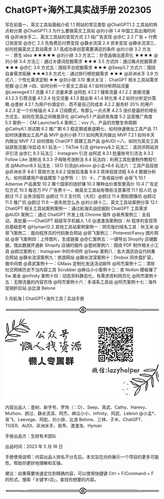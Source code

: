 # ChatGPT+海外工具实战手册 202305

写在前面一、英文工具站基础介绍 1.1 网站的常见类型 @ChatGPT1.2 工具站的特点和分类 @ChatGPT1.3 为什么要做英文工具站 @刘小排 1.4 中国工具出海时间线 @非洲水手二、英文工具站的变现方式 2.1 纯广告变现 @亦仁 2.2 广告 + 付费订阅变现 @亦仁 2.3 先免费后付费变现 @静水流深 2.4 资本变现 @静水流深三、如何挖掘英文工具站需求 3.1 高成功率创意需要满足的条件 @刘小排 3.2 方法一：原生 idea ★★★★★ @刘小排 3.3 方法二：抄竞品做出差异化 ★★★★ @刘小排 3.4 方法三：通过关键词挖掘需求 ★★★ 3.5 方式四：通过痛点挖掘需求 ★★★ @亦仁 3.6 方式五：围绕平台挖掘需求 ★★★ @Seep3.7 方式六：围绕自身需求拓展 ★★★3.8 方式七：通过排行榜挖掘需求 ★★★ @非洲水手 3.9 方式八：个性化需求定制 ★★ @刘小排 3.10 重点关注： ChatGPT 相关工具站需求挖掘 @三林 🔥四、如何分析一个英文工具站 4.1 如何分析网站流量 @Leevege4.1.1 流量 4.1.2 流量来源 @阿彪 4.1.2.1 搜索流量 4.1.2.2 直接流量 4.1.2.3 引荐流量 4.1.2.4 社交流量 4.1.3 跳出率 4.1.4 转化率 4.2 如何分析定价策略 @壹树 4.2.1 为用户价值定价，而不是自己的成本 4.2.2 服务好 20% 的用户 4.2.3 定一个价格锚点 4.2.4 订阅模式，有那么一点点黑 4.2.5 涨价是最好的增长方式五、如何在竞品之间做差异化 @Cathy5.1 产品研发角度 5.2 运营推广角度 5.3 案例一：CM Launcher5.4 案例二：vvv 六、产品的完整生命周期 @Cathy6.1 测试期 6.2 推广期 6.3 稳定期或衰退期七、如何快速做出工具产品 7.1 如何快速做出工具产品 MVP @刘小排 7.1.1 如何两天内做出 MVP 7.2.1 如何半天内做出 MVP 7.2 如何借助 ChatGPT 搭建工具产品 @AUDI 🔥八、如何为英文工具站获取流量/冷启动 8.1 玩法一：TikTok 引流 @Harevy8.2 玩法二：请测评网站测评引流 @亦仁 8.3 玩法三：Instagram 引流 @阿武 8.3.1 批量账号引流法 8.3.2 Follow Like 涨粉法 8.3.3 子母账号涨粉法 8.4 玩法四：利用工具批量制作教程引流 @Muthon8.5 玩法五：SEO 引流@Lebron @小孟*8.6 玩法六：工具产品投放 @非洲水手 8.6.1 营销方法 8.6.2 投放前准备 8.6.3 具体投放流程 8.6.4 数据分析九、如何搭建用户收益模型？@罗玲（：D）十、广告收益分析 @哥飞 10.1 Adsense 产品类型 10.2 哪个国家的钱好赚 10.3 哪种出价类型更高价 10.4 广告定位方式 10.5 每百万 PV 广告费十一、做英文工具站有哪些注意事项 11.1 招人坑 @颜过 11.2 业务流程坑 @颜过 11.3 支付坑（大坑）@颜过 11.4 图标图像坑 @颜过 11.5 推广坑 @颜过 11.6 一直失败怎么办 @刘小排十二、英文工具站案例分享 12.1 ChatGPT 相关工具站案例案例一：通过航海实战挖掘到 ChatGPT 工具需求 @AUDI 案例二：通过 ChatGPT 开发上线 Chrome 插件 @易焘案例三：全自动，真批量——ChatGPT 超级写手机器人 1.0 @渣渣浩案例四：AI 程序的变现项目基础思考 @Hyman12.2 其他工具站案例案例一：网页版扫域名工具：秋玉米 @哥飞案例二：面向程序员的代码聚合网站 @哥飞案例三：Pinterest/Fancy 图片网站 @哥飞案例四：上传图片，生成链接 @亦仁案例五：一键导出 Shopify 店铺数据，借此数据开通新 Shopify 店铺的插件 @壹树案例六：围绕 PDF 制作相关小工具 @颜过案例七：Instagram 中的中间件 @Seep 案例八：各大酒店协议代码集合网站 @静水流深案例九：旅游网站 @静水流深案例十：Drobox 同步盘扩容，做中间商 @真武案例十一：GMass 定制化发送活动邮件 @阿杰案例十二：清除社交网络历史不当内容工具 Scrubber @麻瓜小小案例十三：卖 Notion 模板赚了 5w 美金 @infinity 案例十四：动态资料静态化，有需求资料网页化 @阿杰案例十五：无限流量的内容农场 @阿杰案例十六：多语系工具站 @阿杰案例十七：海外促销折扣站 @比浪 Belone

5 月航海 | ChatGPT+海外工具 | 实战手册

![](img/d3dc15a615db58a3c5ef15184454d4ab.png)

![](img/63bed242011514271e10d8beee809070.png)

内容出品人：壹树、新字号、罗玲（：D）、Seep、真武、Cathy、Harevy、Muthon、颜过、静水流深、阿杰、麻瓜小小、infinity、阿武、Lebron @小孟*、哥飞、Leevege、阿彪、刘小排、比浪 Belone、三林、子木、ChatGPT、TIGER、AUDI、非洲水手、易焘、渣渣浩、Hyman

手册出品方：生财有术团队

出品时间：2023 年 5 月 18 日

手册使用说明：内容出品人排名不分先后。本文旨在向你展示一个项目的更多可能性，帮助你更好地理解和实操。

建议：如果需要快速定位到精确内容，可以使用快捷键 Ctrl + F/Command + F 的形式，搜索「关键字/词」，查找你想要的内容。

![](img/d3162cad5b0d45eab38863a9a138f62d.png)
